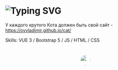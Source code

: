 <h1><img src="https://ovvladimir.github.io/cat/text.html?pause=1000&color=2526F7&width=435&lines=Личный+сайт+кота+Шока" alt="Typing SVG" /></h1>

У каждого крутого Кота должен быть свой сайт - https://ovvladimir.github.io/cat/

Skills: VUE 3 / Bootstrap 5 / JS / HTML / CSS
<h1 align="center"><img src="https://github.com/ovvladimir.png" width="32" height="32" style="border-radius: 50%;" /></h1>
